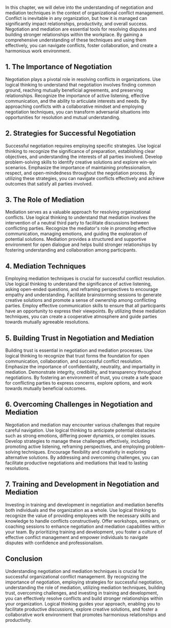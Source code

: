 
In this chapter, we will delve into the understanding of negotiation and mediation techniques in the context of organizational conflict management. Conflict is inevitable in any organization, but how it is managed can significantly impact relationships, productivity, and overall success. Negotiation and mediation are essential tools for resolving disputes and building stronger relationships within the workplace. By gaining a comprehensive understanding of these techniques and using them effectively, you can navigate conflicts, foster collaboration, and create a harmonious work environment.

1\. The Importance of Negotiation
--------------------------------

Negotiation plays a pivotal role in resolving conflicts in organizations. Use logical thinking to understand that negotiation involves finding common ground, reaching mutually beneficial agreements, and preserving relationships. Recognize the importance of active listening, effective communication, and the ability to articulate interests and needs. By approaching conflicts with a collaborative mindset and employing negotiation techniques, you can transform adversarial situations into opportunities for resolution and mutual understanding.

2\. Strategies for Successful Negotiation
----------------------------------------

Successful negotiation requires employing specific strategies. Use logical thinking to recognize the significance of preparation, establishing clear objectives, and understanding the interests of all parties involved. Develop problem-solving skills to identify creative solutions and explore win-win scenarios. Emphasize the importance of maintaining professionalism, respect, and open-mindedness throughout the negotiation process. By utilizing these strategies, you can navigate conflicts effectively and achieve outcomes that satisfy all parties involved.

3\. The Role of Mediation
------------------------

Mediation serves as a valuable approach for resolving organizational conflicts. Use logical thinking to understand that mediation involves the intervention of a neutral third party to facilitate discussions between conflicting parties. Recognize the mediator's role in promoting effective communication, managing emotions, and guiding the exploration of potential solutions. Mediation provides a structured and supportive environment for open dialogue and helps build stronger relationships by fostering understanding and collaboration among participants.

4\. Mediation Techniques
-----------------------

Employing mediation techniques is crucial for successful conflict resolution. Use logical thinking to understand the significance of active listening, asking open-ended questions, and reframing perspectives to encourage empathy and understanding. Facilitate brainstorming sessions to generate creative solutions and promote a sense of ownership among conflicting parties. Employ effective communication skills to ensure that all participants have an opportunity to express their viewpoints. By utilizing these mediation techniques, you can create a cooperative atmosphere and guide parties towards mutually agreeable resolutions.

5\. Building Trust in Negotiation and Mediation
----------------------------------------------

Building trust is essential in negotiation and mediation processes. Use logical thinking to recognize that trust forms the foundation for open communication, collaboration, and successful conflict resolution. Emphasize the importance of confidentiality, neutrality, and impartiality in mediation. Demonstrate integrity, credibility, and transparency throughout negotiations. By fostering an environment of trust, you create a safe space for conflicting parties to express concerns, explore options, and work towards mutually beneficial outcomes.

6\. Overcoming Challenges in Negotiation and Mediation
-----------------------------------------------------

Negotiation and mediation may encounter various challenges that require careful navigation. Use logical thinking to anticipate potential obstacles such as strong emotions, differing power dynamics, or complex issues. Develop strategies to manage these challenges effectively, including promoting active listening, reframing perspectives, and employing problem-solving techniques. Encourage flexibility and creativity in exploring alternative solutions. By addressing and overcoming challenges, you can facilitate productive negotiations and mediations that lead to lasting resolutions.

7\. Training and Development in Negotiation and Mediation
--------------------------------------------------------

Investing in training and development in negotiation and mediation benefits both individuals and the organization as a whole. Use logical thinking to recognize the value of providing employees with the necessary skills and knowledge to handle conflicts constructively. Offer workshops, seminars, or coaching sessions to enhance negotiation and mediation capabilities within your team. By prioritizing training and development, you foster a culture of effective conflict management and empower individuals to navigate disputes with confidence and professionalism.

Conclusion
----------

Understanding negotiation and mediation techniques is crucial for successful organizational conflict management. By recognizing the importance of negotiation, employing strategies for successful negotiation, understanding the role of mediation, utilizing mediation techniques, building trust, overcoming challenges, and investing in training and development, you can effectively resolve conflicts and build stronger relationships within your organization. Logical thinking guides your approach, enabling you to facilitate productive discussions, explore creative solutions, and foster a collaborative work environment that promotes harmonious relationships and productivity.
